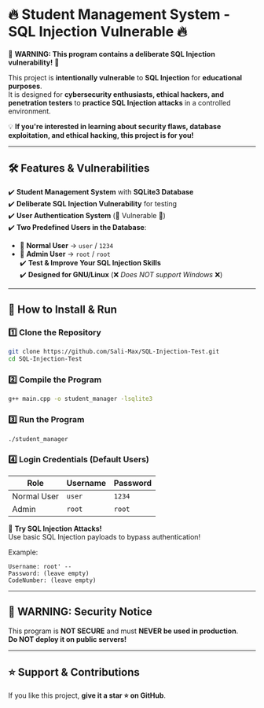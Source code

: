 # 🔥 Student Management System - SQL Injection Vulnerable 🔥  

🚨 **WARNING: This program contains a deliberate SQL Injection vulnerability!** 🚨  

This project is **intentionally vulnerable** to **SQL Injection** for **educational purposes**.  
It is designed for **cybersecurity enthusiasts, ethical hackers, and penetration testers** to **practice SQL Injection attacks** in a controlled environment.  

💡 **If you're interested in learning about security flaws, database exploitation, and ethical hacking, this project is for you!**  

---

## 🛠️ **Features & Vulnerabilities**  

✔️ **Student Management System** with **SQLite3 Database**  
✔️ **Deliberate SQL Injection Vulnerability** for testing  
✔️ **User Authentication System** (🚨 Vulnerable 🚨)  
✔️ **Two Predefined Users in the Database**:  
   - 👤 **Normal User** → `user` / `1234`  
   - 🔑 **Admin User** → `root` / `root`  
✔️ **Test & Improve Your SQL Injection Skills**  
✔️ **Designed for GNU/Linux** (❌ *Does NOT support Windows* ❌)  

---

## 🚀 **How to Install & Run**  

### 1️⃣ **Clone the Repository**  
```bash
git clone https://github.com/Sali-Max/SQL-Injection-Test.git
cd SQL-Injection-Test
```

### 2️⃣ **Compile the Program**  
```bash
g++ main.cpp -o student_manager -lsqlite3
```

### 3️⃣ **Run the Program**  
```bash
./student_manager
```

### 4️⃣ **Login Credentials (Default Users)**  
| Role  | Username | Password |
|-------|---------|----------|
| Normal User | `user` | `1234` |
| Admin | `root` | `root` |

📌 **Try SQL Injection Attacks!**  
Use basic SQL Injection payloads to bypass authentication!  

Example:  
```
Username: root' --  
Password: (leave empty)
CodeNumber: (leave empty)
```


---

## 🛑 **WARNING: Security Notice**  
This program is **NOT SECURE** and must **NEVER be used in production**.  
**Do NOT deploy it on public servers!**  

---

## ⭐ **Support & Contributions**  
If you like this project, **give it a star ⭐ on GitHub**.
